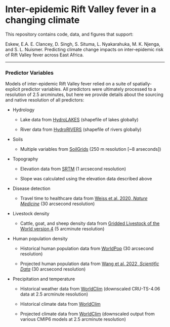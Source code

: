 # Inter-epidemic Rift Valley fever in a changing climate

This repository contains code, data, and figures that support:

Eskew, E.A. E. Clancey, D. Singh, S. Situma, L. Nyakarahuka, M. K. Njenga, and S. L. Nuismer. Predicting climate change impacts on inter-epidemic risk of Rift Valley fever across East Africa.

---

### Predictor Variables

Models of inter-epidemic Rift Valley fever relied on a suite of spatially-explicit predictor variables. All predictors were ultimately processed to a resolution of 2.5 arcminutes, but here we provide details about the sourcing and native resolution of all predictors:

- Hydrology

    - Lake data from [HydroLAKES](https://www.hydrosheds.org/products/hydrolakes) (shapefile of lakes globally)

    - River data from [HydroRIVERS](https://www.hydrosheds.org/products/hydrorivers) (shapefile of rivers globally)

- Soils

    - Multiple variables from [SoilGrids](https://soilgrids.org/) (250 m resolution [~8 arseconds])

- Topography

    - Elevation data from [SRTM](https://www.usgs.gov/centers/eros/science/usgs-eros-archive-digital-elevation-shuttle-radar-topography-mission-srtm-1) (1 arcsecond resolution)

    - Slope was calculated using the elevation data described above

- Disease detection

    - Travel time to healthcare data from [Weiss et al. 2020, *Nature Medicine*](https://www.nature.com/articles/s41591-020-1059-1) (30 arcsecond resolution)

- Livestock density

    - Cattle, goat, and sheep density data from [Gridded Livestock of the World version 4](https://dataverse.harvard.edu/dataverse/glw) (5 arcminute resolution)

- Human population density

    - Historical human population data from [WorldPop](https://hub.worldpop.org/) (30 arcsecond resolution)

    - Projected human population data from [Wang et al. 2022, *Scientific Data*](https://www.nature.com/articles/s41597-022-01675-x) (30 arcsecond resolution)

- Precipitation and temperature

    - Historical weather data from [WorldClim](https://www.worldclim.org/data/monthlywth.html) (downscaled CRU-TS-4.06 data at 2.5 arcminute resolution)

    - Historical climate data from [WorldClim](https://www.worldclim.org/data/worldclim21.html)

    - Projected climate data from [WorldClim](https://www.worldclim.org/data/cmip6/cmip6climate.html) (downscaled output from various CMIP6 models at 2.5 arcminute resolution)